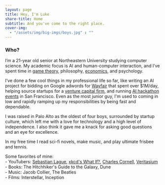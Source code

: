 ```yaml
---
layout: page
title: Hey, I'm Luke
share-title: Home
subtitle: And you've come to the right place.
cover-img:
  - "/assets/img/big-imgs/boys.jpg" : ""
---
```

### Who?

I’m a 21-year old senior at Northeastern University studying computer science.  My academic focus is AI and human-computer interaction, and I’ve spent time in <a href="/pages/dtrd">game theory</a>, philosophy, <a href="/pages/forex">economics</a>, and psychology. 

I’ve done a few cool things in my professional life so far, like writing an AI project for bidding on Google adwords for <a href="/pages/wayfair">Wayfair</a> that spent over $1M/day, helping source startups for a <a href="/pages/boom">venture capital firm</a>, and running <a href="/pages/ollms">AI hackathon events</a> in San Francisco. Even as the most junior guy, I'm used to coming in low and rapidly ramping up my responsibilities by being fast and dependable.

I was raised in Palo Alto as the oldest of four boys, surrounded by startup culture, which left me with a love for technology and a high level of independence. I also think it gave me a knack for asking good questions and an eye for excellence. 

In my free time I read sci-fi novels, make music, and play ultimate frisbee and tennis. 

<div class="favorite-list">
  <span>Some favorites of mine:</span><br>
  <span>- YouTubers: <a href="https://www.youtube.com/c/SebastianLague" target=_blank>Sebastian Lague</a>, <a href="https://www.youtube.com/@xkcd_whatif" target=_blank>xkcd's What If?</a>, <a href="https://www.youtube.com/@CharlesCornellStudios" target=_blank>Charles Cornell</a>, <a href="https://www.youtube.com/@veritasium" target=_blank>Veritasium</a></span><br>
  <span>- Books: The Hitchhiker's Guide to the Galaxy, Dune</span><br>
  <span>- Music: Jacob Collier, The Beatles</span><br>
  <span>- Films: Interstellar, Inception</span>
</div>
